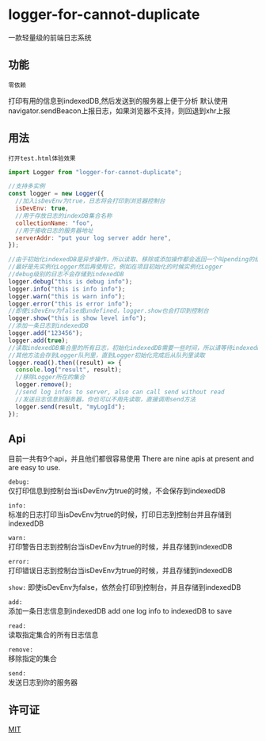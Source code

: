 # logger-for-cannot-duplicate

一款轻量级的前端日志系统

## 功能

`零依赖`

打印有用的信息到indexedDB,然后发送到的服务器上便于分析
默认使用navigator.sendBeacon上报日志，如果浏览器不支持，则回退到xhr上报

## 用法

```打开test.html体验效果```

```js
import Logger from "logger-for-cannot-duplicate";

//支持多实例
const logger = new Logger({
  //加入isDevEnv为true，日志将会打印到浏览器控制台
  isDevEnv: true,
  //用于存放日志的indexDB集合名称
  collectionName: "foo",
  //用于接收日志的服务器地址
  serverAddr: "put your log server addr here",
});

//由于初始化indexedDB是异步操作，所以读取、移除或添加操作都会返回一个叫pending的结果，除非indexedDB已经初始化成功
//最好是先实例化Logger然后再使用它，例如在项目初始化的时候实例化Logger
//debug级别的日志不会存储到indexedDB
logger.debug("this is debug info");
logger.info("this is info info");
logger.warn("this is warn info");
logger.error("this is error info");
//即使isDevEnv为false或undefined，logger.show也会打印到控制台
logger.show("this is show level info");
//添加一条日志到indexedDB
logger.add("123456");
logger.add(true);
//读取indexedDB集合里的所有日志，初始化indexedDB需要一些时间，所以请等待indexedDB准备好再调用读取操作，
//其他方法会存到Logger队列里，直到Logger初始化完成后从队列里读取
logger.read().then((result) => {
  console.log("result", result);
  //移除Logger所在的集合
  logger.remove();
  //send log infos to server, also can call send without read
  //发送日志信息到服务器，你也可以不用先读取，直接调用send方法
  logger.send(result, "myLogId");
});
```

## Api

目前一共有9个api，并且他们都很容易使用
There are nine apis at present and are easy to use.

`debug:`  
仅打印信息到控制台当isDevEnv为true的时候，不会保存到indexedDB

`info:`  
标准的日志打印当isDevEnv为true的时候，打印日志到控制台并且存储到indexedDB

`warn:`  
打印警告日志到控制台当isDevEnv为true的时候，并且存储到indexedDB

`error:`  
打印错误日志到控制台当isDevEnv为true的时候，并且存储到indexedDB

`show:`
即使isDevEnv为false，依然会打印到控制台，并且存储到indexedDB

`add:`  
添加一条日志信息到indexedDB
add one log info to indexedDB to save

`read:`  
读取指定集合的所有日志信息

`remove:`  
移除指定的集合

`send:`  
发送日志到你的服务器

## 许可证

[MIT](https://github.com/zhoushoujian/logger-for-cannot-duplicate/blob/master/LICENSE)
